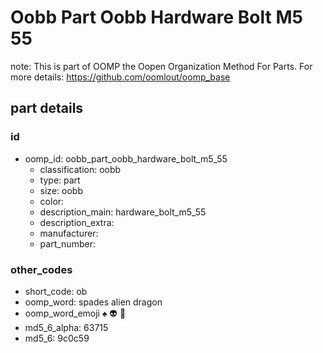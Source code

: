 # Oobb Part Oobb Hardware Bolt M5 55  

note: This is part of OOMP the Oopen Organization Method For Parts. For more details: https://github.com/oomlout/oomp_base

##  part details





### id
* oomp_id: oobb_part_oobb_hardware_bolt_m5_55
  * classification: oobb
  * type: part
  * size: oobb
  * color: 
  * description_main: hardware_bolt_m5_55
  * description_extra: 
  * manufacturer: 
  * part_number: 

### other_codes
* short_code: ob
* oomp_word: spades alien dragon
* oomp_word_emoji :spades: :alien: :dragon:
* md5_6_alpha: 63715
* md5_6: 9c0c59